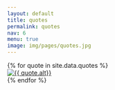 ```yaml
---
layout: default
title: quotes
permalink: quotes
nav: 6
menu: true
image: img/pages/quotes.jpg
---
```


<div class="quotes">
{% for quote in site.data.quotes %}
  <div class="quote">
    <a href="../img/quotes/{{ quote.link }}">
      <img class="photo" alt="{{ quote.alt}}" src="../img/quotes/{{ quote.link }}">
    </a>
  </div>
{% endfor %}
</div>
